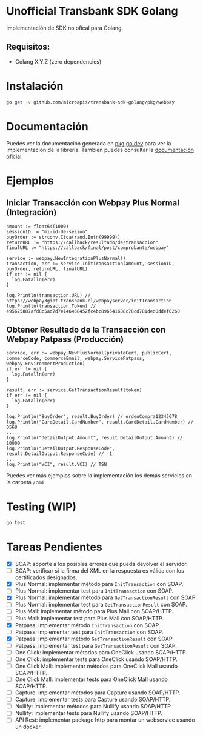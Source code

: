 # Unofficial Transbank SDK Golang

Implementación de SDK no ofical para Golang.

## Requisitos:

- Golang X.Y.Z (zero dependencies)

# Instalación

```bash
go get -v github.com/microapis/transbank-sdk-golang/pkg/webpay
```

# Documentación

Puedes ver la documentación generada en [pkg.go.dev](https://pkg.go.dev/github.com/microapis/transbank-sdk-golang?tab=doc) para ver la implementación de la librería. Tambien puedes consultar la [documentación oficial](https://www.transbankdevelopers.cl/documentacion/como_empezar).

# Ejemplos

## Iniciar Transacción con Webpay Plus Normal (Integración)

```golang
amount := float64(1000)
sessionID := "mi-id-de-sesion"
buyOrder := strconv.Itoa(rand.Intn(99999))
returnURL := "https://callback/resultado/de/transaccion"
finalURL := "https://callback/final/post/comprobante/webpay"

service := webpay.NewIntegrationPlusNormal()
transaction, err := service.InitTransaction(amount, sessionID, buyOrder, returnURL, finalURL)
if err != nil {
  log.Fatalln(err)
}

log.Println(transaction.URL) // https://webpay3gint.transbank.cl/webpayserver/initTransaction
log.Println(transaction.Token) // e95675887afd8c5ad7d7e146468452fc4bc896541688c78cd781ded0ddef0260
```

## Obtener Resultado de la Transacción con Webpay Patpass (Producción)

```golang
service, err := webpay.NewPlusNormal(privateCert, publicCert, commerceCode, commerceEmail, webpay.ServicePatpass, webpay.EnvironmentProduction)
if err != nil {
  log.Fatalln(err)
}

result, err := service.GetTransactionResult(token)
if err != nil {
  log.Fatalln(err)
}

log.Println("BuyOrder", result.BuyOrder) // ordenCompra12345678
log.Println("CardDetail.CardNumber", result.CardDetail.CardNumber) // 0568
...
log.Println("DetailOutput.Amount", result.DetailOutput.Amount) // 10000
log.Println("DetailOutput.ResponseCode", result.DetailOutput.ResponseCode) // -1
...
log.Println("VCI", result.VCI) // TSN
```

Puedes ver más ejemplos sobre la implementación los demás servicios en la carpeta `/cmd`

# Testing (WIP)

```bash
go test
```

# Tareas Pendientes

- [x] SOAP: soporte a los posibles errores que pueda devolver el servidor.
- [ ] SOAP: verificar si la firma del XML en la respuesta es válida con los certificados designados.
- [x] Plus Normal: implementar método para `InitTransaction` con SOAP.
- [ ] Plus Normal: implementar test para `InitTransaction` con SOAP.
- [x] Plus Normal: implementar método para `GetTransactionResult` con SOAP.
- [ ] Plus Normal: implementar test para `GetTransactionResult` con SOAP.
- [ ] Plus Mall: implementar método para Plus Mall con SOAP/HTTP.
- [ ] Plus Mall: implementar test para Plus Mall con SOAP/HTTP.
- [x] Patpass: implementar método `InitTransaction` con SOAP.
- [ ] Patpass: implementar test para `InitTransaction` con SOAP.
- [x] Patpass: implementar método `GetTransactionResult` con SOAP.
- [ ] Patpass: implementar test para `GetTransactionResult` con SOAP.
- [ ] One Click: implementar métodos para OneClick usando SOAP/HTTP.
- [ ] One Click: implementar tests para OneClick usando SOAP/HTTP.
- [ ] One Click Mall: implementar métodos para OneClick Mall usando SOAP/HTTP.
- [ ] One Click Mall: implementar tests para OneClick Mall usando SOAP/HTTP.
- [ ] Capture: implementar métodos para Capture usando SOAP/HTTP.
- [ ] Capture: implementar tests para Capture usando SOAP/HTTP.
- [ ] Nullify: implementar métodos para Nullify usando SOAP/HTTP.
- [ ] Nullify: implementar tests para Nullify usando SOAP/HTTP.
- [ ] API Rest: implementar package http para montar un webservice usando un docker.
